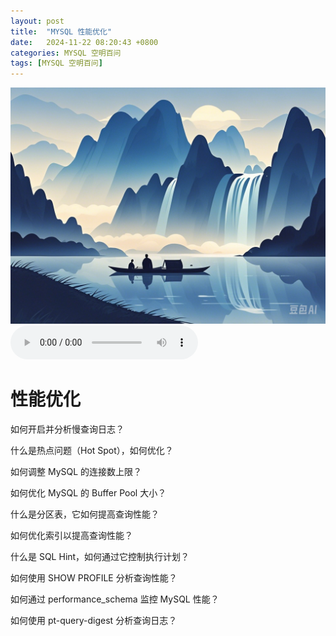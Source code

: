 ```yaml
---
layout: post
title:  "MYSQL 性能优化"
date:   2024-11-22 08:20:43 +0800
categories: MYSQL 空明百问
tags: [MYSQL 空明百问]
---
```

![描述图片](/asset/img/1.png)
<audio controls autoplay>
  <source src="/asset/mp3/a2.mp3" type="audio/mpeg">
</audio>


# 性能优化
如何开启并分析慢查询日志？

什么是热点问题（Hot Spot），如何优化？

如何调整 MySQL 的连接数上限？

如何优化 MySQL 的 Buffer Pool 大小？

什么是分区表，它如何提高查询性能？

如何优化索引以提高查询性能？

什么是 SQL Hint，如何通过它控制执行计划？

如何使用 SHOW PROFILE 分析查询性能？

如何通过 performance_schema 监控 MySQL 性能？

如何使用 pt-query-digest 分析查询日志？


